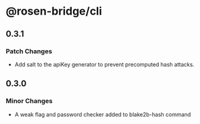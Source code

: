# @rosen-bridge/cli

## 0.3.1

### Patch Changes

- Add salt to the apiKey generator to prevent precomputed hash attacks.

## 0.3.0

### Minor Changes

- A weak flag and password checker added to blake2b-hash command
